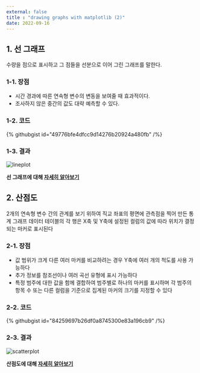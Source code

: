 ```yaml
---
external: false
title : "drawing graphs with matplotlib (2)"
date: 2022-09-16
---
```


## 1. 선 그래프

수량을 점으로 표시하고 그 점들을 선분으로 이어 그린 그래프를 말한다.  

### 1-1. 장점

- 시간 경과에 따른 연속형 변수의 변동을 보여줄 때 효과적이다.
- 조사하지 않은 중간의 값도 대략 예측할 수 있다.

### 1-2. 코드

{% githubgist id="49776bfe4dfcc9d14276b20924a480fb" /%}

### 1-3. 결과

![lineplot](/images/lineplot.png)

**선 그래프에 대해 [자세히 알아보기](https://pythonbasics.org/matplotlib-line-chart/)**

## 2. 산점도

2개의 연속형 변수 간의 관계를 보기 위하여 직교 좌표의 평면에 관측점을 찍어 만든 통계 그래프
데이터 테이블의 각 행은 X축 및 Y축에 설정된 컬럼의 값에 따라 위치가 결정되는 마커로 표시된다

### 2-1. 장점

- 값 범위가 크게 다른 여러 마커를 비교하려는 경우 Y축에 여러 개의 척도를 사용 가능하다
- 추가 정보를 참조선이나 여러 곡선 유형에 표시 가능하다
- 특정 범주에 대한 값을 함께 결합하여 범주별로 하나의 마커를 표시하며 각 범주의 항목 수 또는 다른 컬럼을 기준으로 집계된 마커의 크기를 지정할 수 있다

### 2-2. 코드

{% githubgist id="84259697b26df0a8745300e83a196cb9" /%}

### 2-3. 결과

![scatterplot](/images/scatterplot.png)

**산점도에 대해 [자세히 알아보기](https://realpython.com/visualizing-python-plt-scatter/)**
